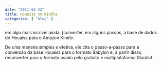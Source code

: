 ```yaml
---
date: "2011-03-22"
title: Houaiss no Kindle
categories: [ "blog" ]
---
```

 em algo mais incrívei ainda: [converter, em alguns passos, a base de dados do Houaiss para o Amazon Kindle.

De uma maneira simples e efetiva, ele cita o passo-a-passo para a conversão da base Houaiss para o formato Babylon e, a partir disso, reconverter para o formato usado pelo gratuito e multiplataforma Stardict.
